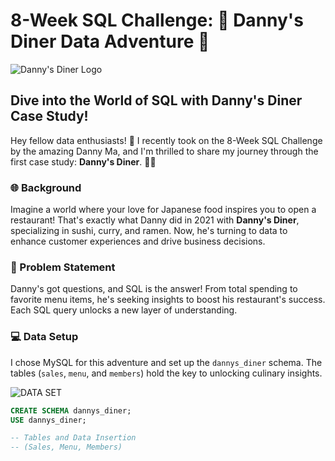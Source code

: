 # 8-Week SQL Challenge: 🍣 Danny's Diner Data Adventure 🚀

![Danny's Diner Logo](https://user-images.githubusercontent.com/26268796/187030142-f7b24fdd-8868-4fa6-8d72-1b9f47a22bca.png)

## Dive into the World of SQL with Danny's Diner Case Study!

Hey fellow data enthusiasts! 👋 I recently took on the 8-Week SQL Challenge by the amazing Danny Ma, and I'm thrilled to share my journey through the first case study: **Danny's Diner**. 🍜🍛

### 🌐 Background
Imagine a world where your love for Japanese food inspires you to open a restaurant! That's exactly what Danny did in 2021 with **Danny's Diner**, specializing in sushi, curry, and ramen. Now, he's turning to data to enhance customer experiences and drive business decisions.

### 🎯 Problem Statement
Danny's got questions, and SQL is the answer! From total spending to favorite menu items, he's seeking insights to boost his restaurant's success. Each SQL query unlocks a new layer of understanding.

### 💻 Data Setup
I chose MySQL for this adventure and set up the `dannys_diner` schema. The tables (`sales`, `menu`, and `members`) hold the key to unlocking culinary insights.

![DATA SET](https://user-images.githubusercontent.com/122122868/235795294-12db5378-c505-495d-a6fa-376958011783.PNG)
```sql
CREATE SCHEMA dannys_diner;
USE dannys_diner;

-- Tables and Data Insertion
-- (Sales, Menu, Members)


